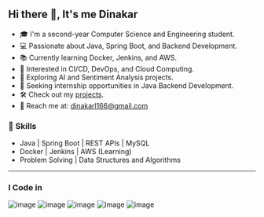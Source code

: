 ## Hi there 👋, It's me Dinakar

- 🎓 I'm a second-year Computer Science and Engineering student.
- 💻 Passionate about Java, Spring Boot, and Backend Development.
- 📚 Currently learning Docker, Jenkins, and AWS.
- 🚀 Interested in CI/CD, DevOps, and Cloud Computing.
- 🤖 Exploring AI and Sentiment Analysis projects.
- 🌱 Seeking internship opportunities in Java Backend Development.
- 🛠️ Check out my [projects](https://github.com/your-username?tab=repositories).
- 📧 Reach me at: dinakarl166@gmail.com

### 🌟 Skills
- Java | Spring Boot | REST APIs | MySQL
- Docker | Jenkins | AWS (Learning)
- Problem Solving | Data Structures and Algorithms

---

### I Code in
![image](https://github.com/user-attachments/assets/e9afb290-2969-4726-b51a-23acd63b50ef)
![image](https://github.com/user-attachments/assets/258b0436-1ab3-4838-9564-7a830332c15f)
![image](https://github.com/user-attachments/assets/6a68ace3-d5d1-49a4-9a3d-50dfd8229d58)
![image](https://github.com/user-attachments/assets/cfaf529a-4c77-4ad7-a40d-49e1551ef2f2)
![image](https://github.com/user-attachments/assets/8aab62a1-8e56-40bd-9de8-d7e3e8d0303e)



<!--
**DinakarL/dinakarl** is a ✨ _special_ ✨ repository because its `README.md` (this file) appears on your GitHub profile.

Here are some ideas to get you started:

- 🔭 I’m currently working on ...
- 🌱 I’m currently learning ...
- 👯 I’m looking to collaborate on ...
- 🤔 I’m looking for help with ...
- 💬 Ask me about ...
- 📫 How to reach me: ...
- 😄 Pronouns: ...
- ⚡ Fun fact: ...
-->
